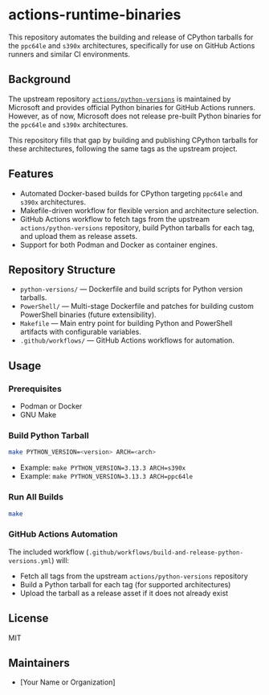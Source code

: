 # actions-runtime-binaries

This repository automates the building and release of CPython tarballs for the `ppc64le` and `s390x` architectures, specifically for use on GitHub Actions runners and similar CI environments.

## Background

The upstream repository [`actions/python-versions`](https://github.com/actions/python-versions) is maintained by Microsoft and provides official Python binaries for GitHub Actions runners. However, as of now, Microsoft does not release pre-built Python binaries for the `ppc64le` and `s390x` architectures.

This repository fills that gap by building and publishing CPython tarballs for these architectures, following the same tags as the upstream project.

## Features

- Automated Docker-based builds for CPython targeting `ppc64le` and `s390x` architectures.
- Makefile-driven workflow for flexible version and architecture selection.
- GitHub Actions workflow to fetch tags from the upstream `actions/python-versions` repository, build Python tarballs for each tag, and upload them as release assets.
- Support for both Podman and Docker as container engines.

## Repository Structure

- `python-versions/` — Dockerfile and build scripts for Python version tarballs.
- `PowerShell/` — Multi-stage Dockerfile and patches for building custom PowerShell binaries (future extensibility).
- `Makefile` — Main entry point for building Python and PowerShell artifacts with configurable variables.
- `.github/workflows/` — GitHub Actions workflows for automation.

## Usage

### Prerequisites

- Podman or Docker
- GNU Make

### Build Python Tarball

```sh
make PYTHON_VERSION=<version> ARCH=<arch>
```

- Example: `make PYTHON_VERSION=3.13.3 ARCH=s390x`
- Example: `make PYTHON_VERSION=3.13.3 ARCH=ppc64le`

### Run All Builds

```sh
make
```

### GitHub Actions Automation

The included workflow (`.github/workflows/build-and-release-python-versions.yml`) will:

- Fetch all tags from the upstream `actions/python-versions` repository
- Build a Python tarball for each tag (for supported architectures)
- Upload the tarball as a release asset if it does not already exist

## License

MIT

## Maintainers

- [Your Name or Organization]
